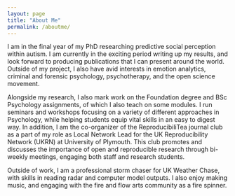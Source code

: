 ```yaml
---
layout: page
title: "About Me"
permalink: /aboutme/
---
```


I am in the final year of my PhD researching predictive social perception within autism. I am currently in the exciting period writing up my results, and look forward to producing publications that I can present around the world. Outside of my project, I also have avid interests in emotion analytics, criminal and forensic psychology,  psychotherapy, and the open science movement. 

Alongside my research, I also mark work on the Foundation degree and BSc Psychology assignments, of which I also teach on some modules. I run seminars and workshops focusing on a variety of different approaches in Psychology, while helping students equip vital skills in an easy to digest way.
In addition, I am the co-organizer of the ReproducibiliTea journal club as a part of my role as Local Network Lead for the UK Reproducibility Network (UKRN) at University of Plymouth. This club promotes and discusses the importance of open and reproducible research through bi-weekly meetings, engaging both staff and research students.

Outside of work, I am a professional storm chaser for UK Weather Chase, with skills in reading radar and computer model outputs. I also enjoy making music, and engaging with the fire and flow arts community as a fire spinner. 




